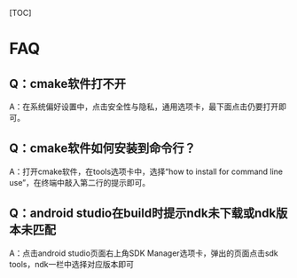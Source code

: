 [TOC]

# FAQ

## Q：cmake软件打不开
A：在系统偏好设置中，点击安全性与隐私，通用选项卡，最下面点击仍要打开即可。

## Q：cmake软件如何安装到命令行？
A：打开cmake软件，在tools选项卡中，选择“how to install for command line use”，在终端中敲入第二行的提示即可。

## Q：android studio在build时提示ndk未下载或ndk版本未匹配
A：点击android studio页面右上角SDK Manager选项卡，弹出的页面点击sdk tools，ndk一栏中选择对应版本即可
